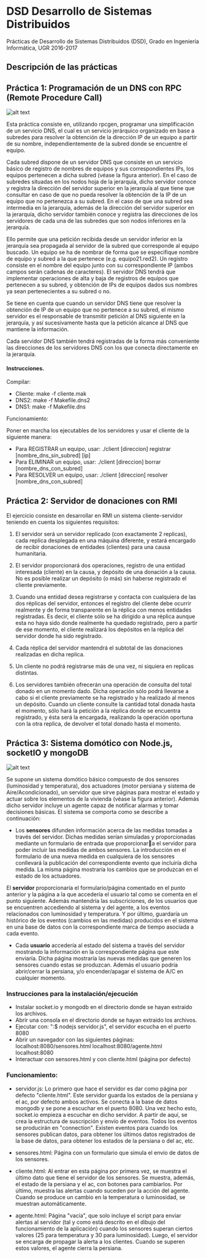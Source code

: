 # DSD Desarrollo de Sistemas Distribuidos

Prácticas de Desarrollo de Sistemas Distribuidos (DSD), Grado en Ingeniería Informática, UGR 2016-2017

## Descripción de las prácticas

## Práctica 1: Programación de un DNS con RPC (Remote Procedure Call)

![alt text](https://github.com/danidiaz1/DSD-Desarrollo-de-Sistemas-Distribuidos-UGR/blob/master/P1_RPC/doc/figura1.png "Figura 1")

Esta práctica consiste en, utilizando rpcgen, programar una simplificación de un servicio DNS, el cual es un servicio jerárquico organizado en base a subredes para resolver la obtención de la dirección IP de un equipo a partir de su nombre, independientemente de la subred donde se encuentre el equipo.

Cada subred dispone de un servidor DNS que consiste en un servicio básico de registro de nombres de equipos y sus correspondientes IPs, los equipos pertenecen a dicha subred (véase la figura anterior). En el caso de subredes situadas en los nodos hoja de la jerarquía, dicho servidor conoce y registra la dirección del servidor superior en la jerarquía al que tiene que consultar en caso de que no pueda resolver la obtención de la IP de un equipo que no pertenezca a su subred. En el caso de que una subred sea intermedia en la jerarquía, además de la dirección del servidor superior en la jerarquía, dicho servidor también conoce y registra las direcciones de los servidores de cada una de las subredes que son nodos inferiores en la jerarquía.

Ello permite que una petición recibida desde un servidor inferior en la jerarquía sea propagada al servidor de la subred que corresponde al equipo buscado. Un equipo se ha de nombrar de forma que se especifique nombre de equipo y subred a la que pertenece (e.g. equipo21.red2). Un registro consiste en el nombre del equipo junto con su correspondiente IP (ambos campos serán cadenas de caracteres). El servidor DNS tendrá que implementar operaciones de alta y baja de registros de equipos que pertenecen a su subred, y obtención de IPs de equipos dados sus nombres ya sean pertenecientes a su subred o no. 

Se tiene en cuenta que cuando un servidor DNS tiene que resolver la obtención de IP de un equipo que no pertenece a su subred, el mismo servidor es el responsable de transmitir petición al DNS siguiente en la jerarquía, y así sucesivamente hasta que la petición alcance al DNS que mantiene la información. 

Cada servidor DNS también tendrá registradas de la forma más conveniente las direcciones de los servidores DNS con los que conecta directamente en la jerarquía.

#### Instrucciones.

Compilar:

- Cliente: make -f cliente.mak
- DNS2: make -f Makefile.dns2
- DNS1: make -f Makefile.dns

Funcionamiento: 

Poner en marcha los ejecutables de los servidores y usar el cliente de la siguiente manera:

- Para REGISTRAR un equipo, usar: ./client [direccion] registrar [nombre_dns_sin_subred] [ip]
- Para ELIMINAR un equipo, usar: ./client [direccion] borrar [nombre_dns_con_subred]
- Para RESOLVER un equipo, usar: ./client [direccion] resolver [nombre_dns_con_subred]


## Práctica 2: Servidor de donaciones con RMI

El ejercicio consiste en desarrollar en RMI un sistema cliente-servidor teniendo en cuenta los siguientes requisitos:

1. El servidor será un servidor replicado (con exactamente 2 replicas), cada replica desplegada en una máquina diferente, y estará encargado de recibir donaciones de entidades (clientes) para una causa humanitaria.

2. El servidor proporcionará dos operaciones, registro de una entidad interesada (cliente) en la causa, y depósito de una donación a la causa. No es posible realizar un depósito (o más) sin haberse registrado el cliente previamente.

3. Cuando una entidad desea registrarse y contacta con cualquiera de las dos réplicas del servidor, entonces el registro del cliente debe ocurrir realmente y de forma transparente en la réplica con menos entidades registradas. Es decir, el cliente sólo se ha dirigido a una réplica aunque esta no haya sido donde realmente ha quedado registrado, pero a partir de ese momento, el cliente realizará los depósitos en la réplica del servidor donde ha sido registrado.

4. Cada réplica del servidor mantendrá el subtotal de las donaciones realizadas en dicha replica.

5. Un cliente no podrá registrarse más de una vez, ni siquiera en replicas distintas.

6. Los servidores también ofrecerán una operación de consulta del total donado en un momento dado. Dicha operación sólo podrá llevarse a cabo si el cliente previamente se ha registrado y ha realizado al menos un depósito. Cuando un cliente consulte la cantidad total donada hasta el momento, sólo hará la petición a la réplica donde se encuentra registrado, y ésta será la encargada, realizando la operación oportuna con la otra replica, de devolver el total donado hasta el momento.

## Práctica 3: Sistema domótico con Node.js, socketIO y mongoDB

![alt text](https://github.com/danidiaz1/DSD-Desarrollo-de-Sistemas-Distribuidos-UGR/blob/master/P3_Nodejs/doc/figura1.png "Figura 1")

Se supone un sistema domótico básico compuesto de dos sensores (luminosidad y temperatura), dos actuadores (motor persiana y sistema de Aire/Acondicionado), un servidor que sirve páginas para mostrar el estado y actuar sobre los elementos de la vivienda (véase la figura anterior). Además dicho servidor incluye un agente capaz de notificar alarmas y tomar decisiones básicas. El sistema se comporta como se describe a continuación:

- Los **sensores** difunden información acerca de las medidas tomadas a través del servidor. Dichas medidas serían simuladas y proporcionadas mediante un formulario de entrada que proporcionara el servidor para poder incluir las medidas de ambos sensores. La introducción en el formulario de una nueva medida en cualquiera de los sensores conllevará la publicación del correspondiente evento que incluiría dicha medida. La misma página mostraría los cambios que se produzcan en el estado de los actuadores.

El **servidor** proporcionaría el formulario/página comentado en el punto anterior y la página a la que accedería el usuario tal como se comenta en el punto siguiente. Además mantendría las subscriciones, de los usuarios que se encuentren accediendo al sistema y del agente, a los eventos relacionados con luminosidad y temperatura. Y por último, guardaría un histórico de los eventos (cambios en las medidas) producidos en el sistema en una base de datos con la correspondiente marca de tiempo asociada a cada evento.

- Cada **usuario** accedería al estado del sistema a través del servidor mostrando la información en la correspondiente página que este enviaría. Dicha página mostraría las nuevas medidas que generen los sensores cuando estas se produzcan. Además el usuario podría abrir/cerrar la persiana, y/o encender/apagar el sistema de A/C en cualquier momento.

### Instrucciones para la instalación/ejecución
	
- Instalar socket.io y mongodb en el directorio donde se hayan extraido los archivos.
- Abrir una consola en el directorio donde se hayan extraido los archivos.
- Ejecutar con: ":$ nodejs servidor.js", el servidor escucha en el puerto 8080
- Abrir un navegador con las siguientes páginas: 
		localhost:8080/sensores.html 
		localhost:8080/agente.html
		localhost:8080
- Interactuar con sensores.html y con cliente.html (página por defecto)

### Funcionamiento:

- servidor.js: Lo primero que hace el servidor es dar como página por defecto "cliente.html". Este servidor guarda los estados de la persiana y el ac, por defecto ambos activos. Se conecta a la base de datos mongodb y se pone a escuchar en el puerto 8080. Una vez hecho esto, socket.io empieza a escuchar en dicho servidor. A partir de aquí, se crea la estructura de suscripción y envío de eventos. Todos los eventos se producirán en "connection". Existen eventos para cuando los sensores publican datos, para obtener los últimos datos registrados de la base de datos, para obtener los estados de la persiana o del ac, etc.

- sensores.html: Página con un formulario que simula el envío de datos de los sensores.

- cliente.html: Al entrar en esta página por primera vez, se muestra el último dato que tiene el servidor de los sensores. Se muestra, además, el estado de la persiana y el ac, con botones para cambiarlos. Por último, muestra las alertas cuando suceden por la acción del agente. Cuando se produce un cambio en la temperatura o luminosidad, se muestran automáticamente.

- agente.html: Página "vacía", que solo incluye el script para enviar alertas al servidor (tal y como está descrito en el dibujo del funcionamiento de la aplicación) cuando los sensores superan ciertos valores (25 para temperatura y 30 para luminosidad). Luego, el servidor se encarga de propagar la alerta a los clientes. Cuando se superen estos valores, el agente cierra la persiana.
